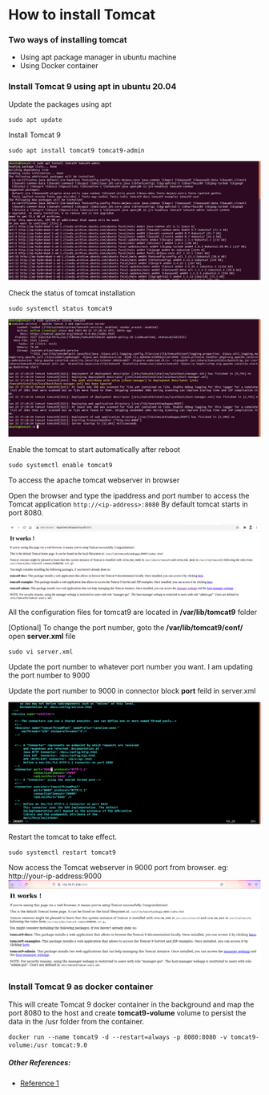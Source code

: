 # How to install Tomcat

### Two ways of installing tomcat
* Using apt package manager in ubuntu machine
* Using Docker container

### Install Tomcat 9 using apt in ubuntu 20.04

Update the packages using apt
```
sudo apt update
```

Install Tomcat 9
```
sudo apt install tomcat9 tomcat9-admin
```
![tomcat](/content/tomcat/tutorials/images/installation/tomcat-apt-install.png)

Check the status of tomcat installation
```
sudo systemctl status tomcat9
```
![tomcat](/content/tomcat/tutorials/images/installation/tomcat-status.png)

Enable the tomcat to start automatically after reboot
```
sudo systemctl enable tomcat9
```

To access the apache tomcat webserver in browser

Open the browser and type the ipaddress and port number to access the Tomcat application `http://<ip-address>:8080` By default tomcat starts in port 8080.

![tomcat](/content/tomcat/tutorials/images/installation/tomcat-home.png)

All the configuration files for tomcat9 are located in **/var/lib/tomcat9** folder

[Optional] To change the port number, goto the **/var/lib/tomcat9/conf/** open **server.xml** file
```
sudo vi server.xml
```
Update the port number to whatever port number you want. I am updating the port number to 9000

Update the port number to 9000 in connector block **port** feild in server.xml

![tomcat](/content/tomcat/tutorials/images/installation/tomcat-port-change.png)

Restart the tomcat to take effect.
```
sudo systemctl restart tomcat9
```
Now access the Tomcat webserver in 9000 port from browser. eg: http://your-ip-address:9000
![tomcat](/content/tomcat/tutorials/images/installation/tomcat-server-9000.png)

### Install Tomcat 9 as docker container
This will create Tomcat 9 docker container in the background and map the port 8080 to the host and create **tomcat9-volume** volume to persist the data in the /usr folder from the container.

```
docker run --name tomcat9 -d --restart=always -p 8080:8080 -v tomcat9-volume:/usr tomcat:9.0
```

##### Other References:
* [Reference 1](https://linuxconfig.org/ubuntu-20-04-tomcat-installation)